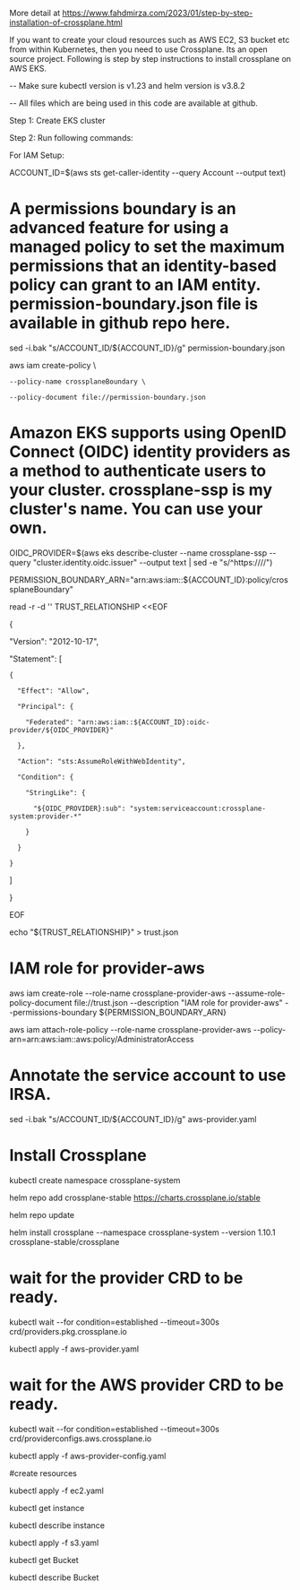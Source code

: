 More detail at https://www.fahdmirza.com/2023/01/step-by-step-installation-of-crossplane.html

If you want to create your cloud resources such as AWS EC2, S3 bucket etc from within Kubernetes, then you need to use Crossplane. Its an open source project. Following is step  by step instructions to install crossplane on AWS EKS.

-- Make sure kubectl version is v1.23 and helm version is v3.8.2

-- All files which are being used in this code are available at github.

Step 1: Create EKS cluster

Step 2: Run following commands:

For IAM Setup:

ACCOUNT_ID=$(aws sts get-caller-identity --query Account --output text)



# A permissions boundary is an advanced feature for using a managed policy to set the maximum permissions that an identity-based policy can grant to an IAM entity. permission-boundary.json file is available in github repo here.

sed -i.bak "s/ACCOUNT_ID/${ACCOUNT_ID}/g" permission-boundary.json



aws iam create-policy \

    --policy-name crossplaneBoundary \

    --policy-document file://permission-boundary.json



# Amazon EKS supports using OpenID Connect (OIDC) identity providers as a method to authenticate users to your cluster. crossplane-ssp is my cluster's name. You can use your own.

OIDC_PROVIDER=$(aws eks describe-cluster --name crossplane-ssp --query "cluster.identity.oidc.issuer" --output text | sed -e "s/^https:\/\///")



PERMISSION_BOUNDARY_ARN="arn:aws:iam::${ACCOUNT_ID}:policy/crossplaneBoundary"



read -r -d '' TRUST_RELATIONSHIP <<EOF

{

  "Version": "2012-10-17",

  "Statement": [

    {

      "Effect": "Allow",

      "Principal": {

        "Federated": "arn:aws:iam::${ACCOUNT_ID}:oidc-provider/${OIDC_PROVIDER}"

      },

      "Action": "sts:AssumeRoleWithWebIdentity",

      "Condition": {

        "StringLike": {

          "${OIDC_PROVIDER}:sub": "system:serviceaccount:crossplane-system:provider-*"

        }

      }

    }

  ]

}

EOF

echo "${TRUST_RELATIONSHIP}" > trust.json



# IAM role for provider-aws

aws iam create-role --role-name crossplane-provider-aws --assume-role-policy-document file://trust.json --description "IAM role for provider-aws" --permissions-boundary ${PERMISSION_BOUNDARY_ARN}



aws iam attach-role-policy --role-name crossplane-provider-aws --policy-arn=arn:aws:iam::aws:policy/AdministratorAccess



# Annotate the service account to use IRSA.

sed -i.bak "s/ACCOUNT_ID/${ACCOUNT_ID}/g" aws-provider.yaml



# Install Crossplane

kubectl create namespace crossplane-system



helm repo add crossplane-stable https://charts.crossplane.io/stable

helm repo update



helm install crossplane --namespace crossplane-system --version 1.10.1 crossplane-stable/crossplane



# wait for the provider CRD to be ready.

kubectl wait --for condition=established --timeout=300s crd/providers.pkg.crossplane.io

kubectl apply -f aws-provider.yaml



# wait for the AWS provider CRD to be ready.

kubectl wait --for condition=established --timeout=300s crd/providerconfigs.aws.crossplane.io

kubectl apply -f aws-provider-config.yaml



#create resources



kubectl apply -f ec2.yaml

kubectl get instance

kubectl describe instance



kubectl apply -f s3.yaml

kubectl get Bucket

kubectl describe Bucket


